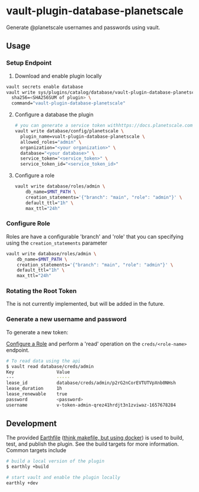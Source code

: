 # vault-plugin-database-planetscale

Generate @planetscale usernames and passwords using vault.

## Usage

### Setup Endpoint

1. Download and enable plugin locally

```bash
vault secrets enable database
vault write sys/plugins/catalog/database/vault-plugin-database-planetscale \
  sha256=<SHA256SUM of plugin> \
  command="vault-plugin-database-planetscale"
```

2. Configure a database the plugin

   ```bash
   # you can generate a service token withhttps://docs.planetscale.com/concepts/service-tokens
   vault write database/config/planetscale \
     plugin_name=vualt-plugin-database-planetscale \
     allowed_roles="admin" \
     organization="<your organization>" \
     database="<your database>" \
     service_token="<service_token>" \
     service_token_id="<service_token_id>"

   ```

3. Configure a role

   ```bash
   vault write database/roles/admin \
       db_name=$MNT_PATH \
       creation_statements='{"branch": "main", "role": "admin"}' \
       default_ttl="1h" \
       max_ttl="24h"
   ```

### Configure Role

Roles are have a configurable 'branch' and 'role' that you can specifying using the `creation_statements` parameter

```bash
vault write database/roles/admin \
    db_name=$MNT_PATH \
    creation_statements='{"branch": "main", "role": "admin"}' \
    default_ttl="1h" \
    max_ttl="24h"
```

### Rotating the Root Token

The is not currently implemented, but will be added in the future.

### Generate a new username and password

To generate a new token:

[Configure a Role](#configure-role) and perform a 'read' operation on the `creds/<role-name>` endpoint.

```bash
# To read data using the api
$ vault read database/creds/admin
Key                Value
---                -----
lease_id           database/creds/admin/p2rG2nCorEVTUTVpXnb0NHsh
lease_duration     1h
lease_renewable    true
password           <password>
username           v-token-admin-qrez41hrdjt3n1zviwaz-1657678284
```

## Development

The provided [Earthfile] ([think makefile, but using
docker](https://earthly.dev)) is used to build, test, and publish the plugin.
See the build targets for more information. Common targets include

```bash
# build a local version of the plugin
$ earthly +build

# start vault and enable the plugin locally
earthly +dev
```

[vault]: https://www.vaultproject.io/
[auth0-management-api-tokens]: https://auth0.com/docs/security/tokens/access-tokens/management-api-access-tokens
[earthfile]: ./Earthfile
[secrets plugin]: https://www.vaultproject.io/docs/secrets
[database plugin]: https://www.vaultproject.io/docs/secrets/databases
